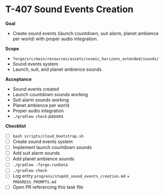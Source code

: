 # T-407 Sound Events Creation

**Goal**

- Create sound events (launch countdown, suit alarm, planet ambience per world) with proper audio integration.

**Scope**

- `forge/src/main/resources/assets/cosmic_horizons_extended/sounds/`
- Sound events system
- Launch, suit, and planet ambience sounds

**Acceptance**

- Sound events created
- Launch countdown sounds working
- Suit alarm sounds working
- Planet ambience per world
- Proper audio integration
- `./gradlew check` passes

**Checklist**

- [ ] `bash scripts/cloud_bootstrap.sh`
- [ ] Create sound events system
- [ ] Implement launch countdown sounds
- [ ] Add suit alarm sounds
- [ ] Add planet ambience sounds
- [ ] `./gradlew :forge:runData`
- [ ] `./gradlew check`
- [ ] Log entry `progress/stepXX_sound_events_creation.md` + `PROGRESS_PROMPTS.md`
- [ ] Open PR referencing this task file
